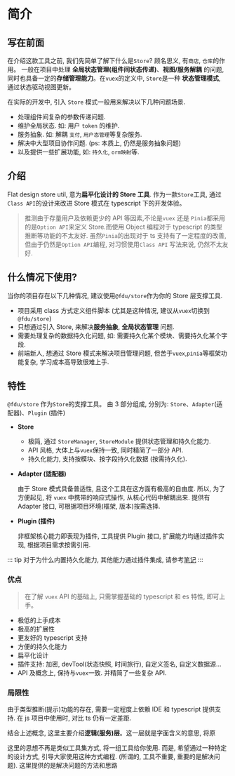 # 简介

## 写在前面

在介绍这款工具之前, 我们先简单了解下什么是`Store`? 顾名思义, 有`商店`, `仓库`的作用。 一般在项目中处理 **全局状态管理(组件间状态传递)**、**视图/服务解耦** 的问题, 同时也具备一定的**存储管理能力**。在`vuex`的定义中, `Store`是一种 **状态管理模式**, 通过状态驱动视图更新。

在实际的开发中, 引入 `Store` 模式一般用来解决以下几种问题场景.

-   处理组件间复杂的参数传递问题.
-   维护全局状态. 如: 用户 `token` 的维护.
-   服务抽象. 如: 解耦 `支付`, `用户态管理`等复杂服务.
-   解决中大型项目协作问题. (ps: 本质上, 仍然是服务抽象问题)
-   以及提供一些扩展功能, 如: `持久化`, `orm映射`等.

## 介绍

Flat design store util, 意为**扁平化设计的 Store 工具**. 作为一款`Store`工具, 通过`Class API`的设计来改进 Store 模式在 typescript 下的开发体验。

> 推测由于存量用户及依赖更少的 API 等因素,不论是`vuex` 还是 `Pinia`都采用的是`Option API`来定义 Store.而使用 Object 编程对于 typescript 的类型推断等功能的不太友好. 虽然`Pinia`的出现对于 ts 支持有了一定程度的改善, 但由于仍然是`Option API`编程, 对习惯使用`Class API` 写法来说, 仍然不太友好.

## 什么情况下使用?

当你的项目存在以下几种情况, 建议使用`@fdu/store`作为你的 Store 层支撑工具.

-   项目采用 class 方式定义组件脚本 (尤其是这种情况, 建议从`vuex`切换到`@fdu/store`)
-   只想通过引入 Store, 来解决**服务抽象**, **全局状态管理** 问题.
-   需要处理复杂的数据持久化问题, 如: 需要持久化某个模块、需要持久化某个字段.
-   前端新人, 想通过 Store 模式来解决项目管理问题, 但苦于`vuex`,`pinia`等框架功能复杂, 学习成本高导致很难上手.

## 特性

`@fdu/store` 作为`Store`的支撑工具。 由 3 部分组成, 分别为: `Store`、`Adapter`(适配器)、`Plugin` (插件)

-   **Store**

    -   极简, 通过 `StoreManager`, `StoreModule` 提供状态管理和持久化能力.
    -   API 风格, 大体上与`vuex`保持一致, 同时精简了一部分 API.
    -   持久化能力, 支持按模块、按字段持久化数据 (按需持久化).

-   **Adapter (适配器)**

    由于 Store 模式具备普适性, 且这个工具在这方面有极高的自由度. 所以, 为了方便起见, 将 `vuex` 中携带的响应式操作, 从核心代码中解耦出来. 提供有 Adapter 接口, 可根据项目环境(框架, 版本)按需选择.

-   **Plugin (插件)**

    非框架核心能力即表现为插件, 工具提供 Plugin 接口, 扩展能力均通过插件实现, 根据项目需求按需引用.

::: tip
对于为什么内置持久化能力, 其他能力通过插件集成, 请参考[笔记](../../notes/1.md)
:::

### 优点

> 在了解 `vuex` API 的基础上, 只需掌握基础的 typescript 和 es 特性, 即可上手。

-   极低的上手成本
-   极高的扩展性
-   更友好的 typescript 支持
-   方便的持久化能力
-   扁平化设计
-   插件支持: 加密, devTool(状态快照, 时间旅行), 自定义签名, 自定义数据源...
-   API 及概念上, 保持与`vuex`一致. 并精简了一些复杂 API.

### 局限性

由于类型推断(提示)功能的存在, 需要一定程度上依赖 IDE 和 typescript 提供支持. 在 js 项目中使用时, 对比 ts 仍有一定差距.

结合上述概念, 这里主要介绍**逻辑(服务)层**。这一层就是字面含义的意思, 将原

这里的思想不再是类似工具集方式, 将一组工具给你使用. 而是, 希望通过一种特定的设计方式, 引导大家使用这种方式编程. (所谓的, 工具不重要, 重要的是解决问题). 这里提供的是解决问题的方法和思路
